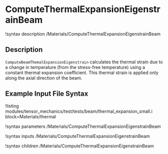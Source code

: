 # ComputeThermalExpansionEigenstrainBeam

!syntax description /Materials/ComputeThermalExpansionEigenstrainBeam

## Description
`ComputeBeamThemalExpansionEigenstrain` calculates the thermal strain due to a change in temperature (from the stress-free temperature) using a constant thermal expansion coefficient. This thermal strain is applied only along the axial direction of the beam.

## Example Input File Syntax
!listing modules/tensor_mechanics/test/tests/beam/thermal_expansion_small.i block=Materials/thermal

!syntax parameters /Materials/ComputeThermalExpansionEigenstrainBeam

!syntax inputs /Materials/ComputeThermalExpansionEigenstrainBeam

!syntax children /Materials/ComputeThermalExpansionEigenstrainBeam

